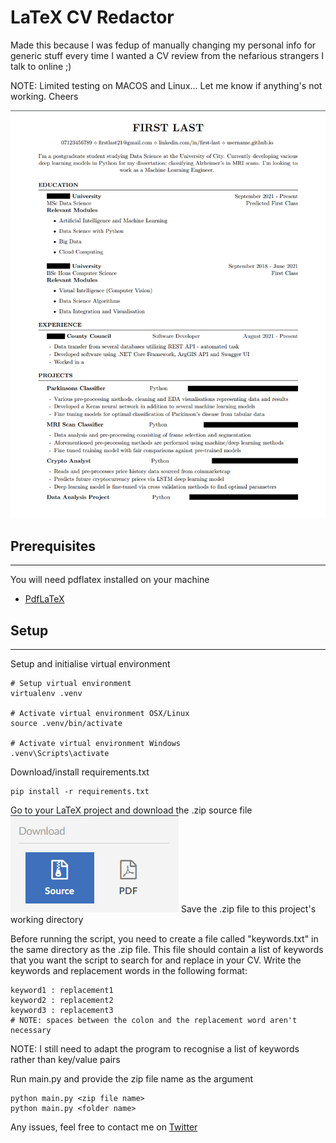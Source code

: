 # LaTeX CV Redactor
Made this because I was fedup of manually changing my personal info for generic stuff every time I wanted a CV review from the nefarious strangers I talk to online ;)

NOTE: Limited testing on MACOS and Linux... Let me know if anything's not working. Cheers

![Redacted CV Example](images/cv_example.png)
## Prerequisites
---
You will need pdflatex installed on your machine
* [PdfLaTeX](https://www.latex-project.org/downloads/)


## Setup
---
Setup  and initialise virtual environment
```
# Setup virtual environment
virtualenv .venv

# Activate virtual environment OSX/Linux
source .venv/bin/activate

# Activate virtual environment Windows
.venv\Scripts\activate
```

Download/install requirements.txt
```
pip install -r requirements.txt
```

Go to your LaTeX project and download the .zip source file
![Download](images/download.png)
Save the .zip file to this project's working directory

Before running the script, you need to create a file called "keywords.txt" in the same directory as the .zip file. This file should contain a list of keywords that you want the script to search for and replace in your CV. Write the keywords and replacement words in the following format:

```
keyword1 : replacement1
keyword2 : replacement2
keyword3 : replacement3
# NOTE: spaces between the colon and the replacement word aren't necessary
```
NOTE: I still need to adapt the program to recognise a list of keywords rather than key/value pairs

Run main.py and provide the zip file name as the argument
```
python main.py <zip file name>
python main.py <folder name>
```

Any issues, feel free to contact me on [Twitter](https://twitter.com/CuriousCoder4)
